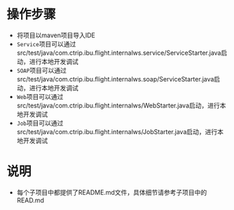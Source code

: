 # 操作步骤 
* 将项目以maven项目导入IDE
* `Service`项目可以通过src/test/java/com.ctrip.ibu.flight.internalws.service/ServiceStarter.java启动，进行本地开发调试
* `SOAP`项目可以通过src/test/java/com.ctrip.ibu.flight.internalws.soap/ServiceStarter.java启动，进行本地开发调试
* `Web`项目可以通过src/test/java/com.ctrip.ibu.flight.internalws/WebStarter.java启动，进行本地开发调试
* `Job`项目可以通过src/test/java/com.ctrip.ibu.flight.internalws/JobStarter.java启动，进行本地开发调试

# 说明
* 每个子项目中都提供了README.md文件，具体细节请参考子项目中的READ.md